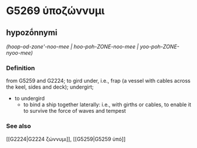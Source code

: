 # G5269 ὑποζώννυμι

## hypozṓnnymi

_(hoop-od-zone'-noo-mee | hoo-poh-ZONE-noo-mee | yoo-poh-ZONE-nyoo-mee)_

### Definition

from G5259 and G2224; to gird under, i.e., frap (a vessel with cables across the keel, sides and deck); undergirt; 

- to undergird
  - to bind a ship together laterally: i.e., with girths or cables, to enable it to survive the force of waves and tempest

### See also

[[G2224|G2224 ζώννυμι]], [[G5259|G5259 ὑπό]]
